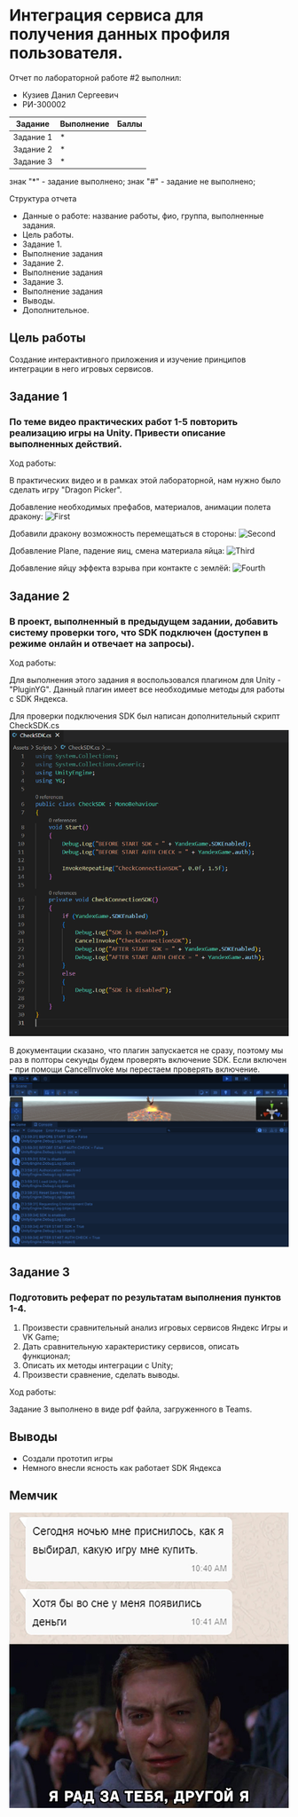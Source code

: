 # Интеграция сервиса для получения данных профиля пользователя.
Отчет по лабораторной работе #2 выполнил:
- Кузиев Данил Сергеевич
- РИ-300002

| Задание | Выполнение | Баллы |
| ------ | ------ | ------ |
| Задание 1 | * |   |
| Задание 2 | * |   |
| Задание 3 | * |   |

знак "*" - задание выполнено; знак "#" - задание не выполнено;

<!--  [![N|Solid](https://cldup.com/dTxpPi9lDf.thumb.png)](https://nodesource.com/products/nsolid) -->

<!-- [![Build Status](https://travis-ci.org/joemccann/dillinger.svg?branch=master)](https://travis-ci.org/joemccann/dillinger) -->

Структура отчета

- Данные о работе: название работы, фио, группа, выполненные задания.
- Цель работы.
- Задание 1.
- Выполнение задания
- Задание 2.
- Выполнение задания
- Задание 3.
- Выполнение задания
- Выводы.
- Дополнительное.

## Цель работы
Cоздание интерактивного приложения и изучение принципов интеграции в него игровых сервисов.

## Задание 1
### По теме видео практических работ 1-5 повторить реализацию игры на Unity. Привести описание выполненных действий.
Ход работы:

В практических видео и в рамках этой лабораторной, нам нужно было сделать игру "Dragon Picker".

Добавление необходимых префабов, материалов, анимации полета дракону:
![First](screenshots/First.gif)

Добавили дракону возможность перемещаться в стороны:
![Second](screenshots/Second.gif)

Добавление Plane, падение яиц, смена материала яйца:
![Third](screenshots/Third.gif)

Добавление яйцу эффекта взрыва при контакте с землёй:
![Fourth](screenshots/Fourth.gif)

## Задание 2
### В проект, выполненный в предыдущем задании, добавить систему проверки того, что SDK подключен (доступен в режиме онлайн и отвечает на запросы).
Ход работы:

Для выполнения этого задания я воспользовался плагином для Unity - "PluginYG". Данный плагин имеет все необходимые методы для работы с SDK Яндекса.

Для проверки подключения SDK был написан дополнительный скрипт CheckSDK.cs
![sdkCheck](screenshots/sdkCheck.png)

В документации сказано, что плагин запускается не сразу, поэтому мы раз в полторы секунды будем проверять включение SDK. Если включен - при помощи CancelInvoke мы перестаем проверять включение.
![сonsole](screenshots/console.png)

## Задание 3
### Подготовить реферат по результатам выполнения пунктов 1-4.
1.	Произвести сравнительный анализ игровых сервисов Яндекс Игры и VK Game;
2.	Дать сравнительную характеристику сервисов, описать функционал;
3.	Описать их методы интеграции с Unity;
4.	Произвести сравнение, сделать выводы.

Ход работы:

Задание 3 выполнено в виде pdf файла, загруженного в Teams.

## Выводы
- Создали прототип игры
- Немного внесли ясность как работает SDK Яндекса

## Мемчик
  ![meme](screenshots/meme.jpg)

